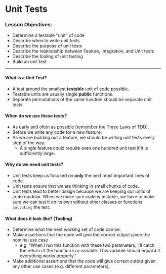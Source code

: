 # Unit Tests

### Lesson Objectives:
- Determine a testable "unit" of code
- Describe when to write unit tests
- Describe the purpose of unit tests
- Describe the relationship between Feature, Integration, and Unit tests
- Describe the tooling of unit testing
- Build an unit test

--- 

#### What is a Unit Test?

- A test around the smallest **testable** unit of code possible.
- Testable units are usually single **public** functions.
- Separate permutations of the same function should be separate unit tests.

#### When do we use these tests?
- As early and often as possible (remember the Three Laws of TDD).
- Before we write any code for a new feature.
- As we are building out a feature, we should be writing unit tests every step of the way.
    - A single feature could require even one hundred unit test if it is sufficiently large.


#### Why do we need unit tests?
- Unit tests keep us focused on **only** the next most important lines of code.
- Unit tests ensure that we are thinking in small chunks of code.
- Unit tests lead to better *design* because we are keeping our units of code modular. When we make sure code is testable, we have to make sure we can test it on its own without other classes or functions `polluting` the test.


#### What does it look like? (Tooling)
- Determine what the next working set of code can be.
- Make assertions that the code will give the correct output given the nominal use case 
    - e.g. "When I run this function with these two parameters, I'll catch the return of the function in a variable. This variable should equal `4` if everything works properly."
- Make additional assertions that the code will give correct output given any other use cases (e.g. different parameters).

